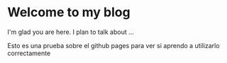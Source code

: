 # Welcome to my blog

I'm glad you are here. I plan to talk about ...

Esto es una prueba sobre el github pages para ver si aprendo a utilizarlo correctamente
